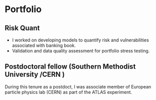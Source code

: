 # Portfolio 

## Risk Quant 
*  I worked on developing models to quantify risk and vulnerabilities associated with banking book.
*  Validation and data quality assessment for portfolio stress testing.

## Postdoctoral fellow  (Southern Methodist University /CERN )
During this tenure as a postdoct, I was associate member of European particle physics lab (CERN) as part of the ATLAS experiment. 
